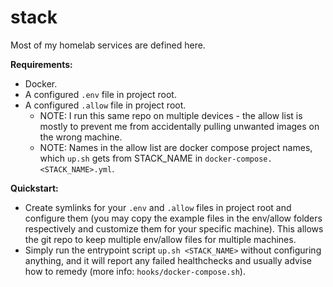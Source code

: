 stack
=====

Most of my homelab services are defined here.

__Requirements:__

- Docker.
- A configured `.env` file in project root.
- A configured `.allow` file in project root.
  - NOTE: I run this same repo on multiple devices - the allow list is mostly to prevent me from accidentally pulling unwanted images on the wrong machine.
  - NOTE: Names in the allow list are docker compose project names, which `up.sh` gets from STACK_NAME in `docker-compose.<STACK_NAME>.yml`.

__Quickstart:__

- Create symlinks for your `.env` and `.allow` files in project root and configure them (you may copy the example files in the env/allow folders respectively and customize them for your specific machine). This allows the git repo to keep multiple env/allow files for multiple machines.
- Simply run the entrypoint script `up.sh <STACK_NAME>` without configuring anything, and it will report any failed healthchecks and usually advise how to remedy (more info: `hooks/docker-compose.sh`).
